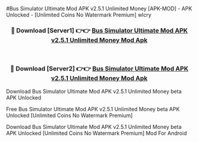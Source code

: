 #Bus Simulator Ultimate Mod APK v2.5.1 Unlimited Money [APK-MOD] - APK Unlocked - [Unlimited Coins No Watermark Premium] wlcry



<div align="center">

<h3>🔴 Download [Server1] 👉👉 <a href="https://momento.my/?title=Bus_Simulator_Ultimate_Mod_APK_v2.5.1_Unlimited_Money">Bus Simulator Ultimate Mod APK v2.5.1 Unlimited Money Mod Apk</a></h3><br>

<h3>🔴 Download [Server2] 👉👉 <a href="https://momento.my/?title=Bus_Simulator_Ultimate_Mod_APK_v2.5.1_Unlimited_Money">Bus Simulator Ultimate Mod APK v2.5.1 Unlimited Money Mod Apk</a></h3>
</div>



Download Bus Simulator Ultimate Mod APK v2.5.1 Unlimited Money beta APK Unlocked

Free Bus Simulator Ultimate Mod APK v2.5.1 Unlimited Money beta APK Unlocked [Unlimited Coins No Watermark Premium]

Download Bus Simulator Ultimate Mod APK v2.5.1 Unlimited Money beta APK Unlocked [Unlimited Coins No Watermark Premium] Mod For Android
